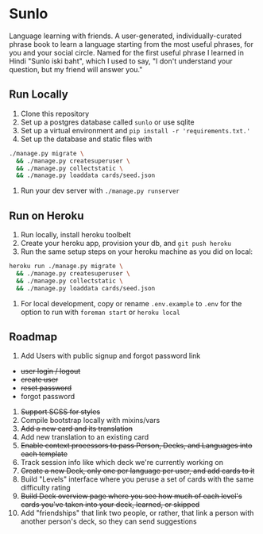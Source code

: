 # Sunlo
Language learning with friends.
A user-generated, individually-curated phrase book to learn a language starting
from the most useful phrases, for you and your social circle. Named for the
first useful phrase I learned in Hindi "Sunlo iski baht", which I used to say,
"I don't understand your question, but my friend will answer you."

## Run Locally
1. Clone this repository
1. Set up a postgres database called `sunlo` or use sqlite
1. Set up a virtual environment and `pip install -r 'requirements.txt.'`
1. Set up the database and static files with
```bash
./manage.py migrate \
  && ./manage.py createsuperuser \
  && ./manage.py collectstatic \
  && ./manage.py loaddata cards/seed.json
```
1. Run your dev server with `./manage.py runserver`

## Run on Heroku
1. Run locally, install heroku toolbelt
1. Create your heroku app, provision your db, and `git push heroku`
1. Run the same setup steps on your heroku machine as you did on local:
```bash
heroku run ./manage.py migrate \
  && ./manage.py createsuperuser \
  && ./manage.py collectstatic \
  && ./manage.py loaddata cards/seed.json
```
1. For local development, copy or rename `.env.example` to `.env` for the option
to run with `foreman start` or `heroku local`

## Roadmap
1. Add Users with public signup and forgot password link
  * ~~user login / logout~~
  * ~~create user~~
  * ~~reset password~~
  * forgot password
1. ~~Support SCSS for styles~~
1. Compile bootstrap locally with mixins/vars
1. ~~Add a new card and its translation~~
1. Add new translation to an existing card
1. ~~Enable context processors to pass Person, Decks, and Languages into each template~~
1. Track session info like which deck we're currently working on
1. ~~Create a new Deck, only one per language per user, and add cards to it~~
1. Build "Levels" interface where you peruse a set of cards with the same
difficulty rating
1. ~~Build Deck overview page where you see how much of each level's cards
you've taken into your deck, learned, or skipped~~
1. Add "friendships" that link two people, or rather, that link a person with another person's deck, so they can send suggestions
